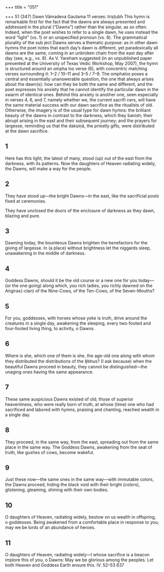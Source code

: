 +++
title = "051"

+++
51 (347) Dawn
Vāmadeva Gautama
11 verses: triṣṭubh
This hymn is remarkable first for the fact that the dawns are always presented and  addressed in the plural (“Dawns”) rather than the singular, as so often. Indeed,  when the poet wishes to refer to a single dawn, he uses instead the word “light”  (vs. 1)  or an unspecified pronoun (vs. 6). The grammatical plurality of the sub
ject Dawns serves a thematic purpose: as in other dawn hymns the poet notes that  each day’s dawn is different, yet paradoxically all dawns are the same, coming in an  unbroken chain from the east day after day (see, e.g., vs. 8).
As V. Yareham suggested (in an unpublished paper presented at the University  of Texas Vedic Workshop, May 2007), the hymn is structured around an ompha los verse (6), with concentric matching verses surrounding it: 1–2 / 10–11 and  3–5 / 7–9. The omphalos poses a central and essentially unanswerable question,  the one that always arises about the dawn(s): how can they be both the same  and different, and the poet expresses his anxiety that he cannot identify the  particular dawn in the swarm of identical ones. Behind this anxiety is another  one, seen especially in verses 4, 6, and 7, namely whether we, the current sacrifi cers, will have the same material success with our dawn sacrifice as the ritualists  of old.
Otherwise, the imagery is of the usual type for dawn hymns:  the brilliant  beauty of the dawns in contrast to the darkness, which they banish; their abrupt  arising in the east and their subsequent journey; and the prayers for largesse,  reminding us that the dakṣiṇā, the priestly gifts, were distributed at the dawn  sacrifice.
## 1
Here has this light, the latest of many, stood (up) out of the east from the  darkness, with its patterns.
Now the daughters of Heaven radiating widely, the Dawns, will make a  way for the people.
## 2
They have stood up—the bright Dawns—in the east, like the sacrificial  posts fixed at ceremonies.

They have unclosed the doors of the enclosure of darkness as they  dawn, blazing and pure.
## 3
Dawning today, the bounteous Dawns brighten the benefactors for the  giving of largesse.
In (a place) without brightness let the niggards sleep, unawakening in  the middle of darkness.
## 4
Goddess Dawns, should it be the old course or a new one for  you today—
(or the one going) along which, you rich ladies, you richly dawned  on the Aṅgiras(-clan) of the Nine-Cows, of the Ten-Cows, of the  Seven-Mouths?
## 5
For you, goddesses, with horses whose yoke is truth, drive around the  creatures in a single day,
awakening the sleeping, every two-footed and four-footed living thing,  to activity, o Dawns.
## 6
Where is she, which one of them is she, the age-old one along  with whom they distributed the distributions of the
R̥bhus?
(I ask because) when the beautiful Dawns proceed in beauty, they  cannot be distinguished—the unaging ones having the same
appearance.
## 7
These same auspicious Dawns existed of old, those of superior  heavenliness, who were really born of truth,
at whose (time) one who had sacrificed and labored with
hymns, praising and chanting, reached wealth in a single
day.
## 8
They proceed, in the same way, from the east, spreading out from the  same place in the same way.
The Goddess Dawns, awakening from the seat of truth, like gushes of  cows, become wakeful.
## 9
Just these now—the same ones in the same way—with immutable  colors, the Dawns proceed,
hiding the black void with their bright (colors), glistening, gleaming,  shining with their own bodies.
## 10
O daughters of Heaven, radiating widely, bestow on us wealth in  offspring, o goddesses.
Being awakened from a comfortable place in response to you, may we  be lords of an abundance of heroes.
## 11
O daughters of Heaven, radiating widely—I whose sacrifice is a beacon  implore this of you, o Dawns:
May we be glorious among the peoples. Let both Heaven and Goddess  Earth ensure this.
IV. 52–53 637